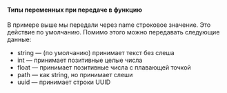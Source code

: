 
#### Типы переменных при передаче в функцию
В примере выше мы передали через name строковое значение. Это действие по умолчанию. 
Помимо этого можно передавать следующие данные:
* string — (по умолчанию) принимает текст без слеша
* int — принимает позитивные целые числа
* float — принимает позитивные числа с плавающей точкой
* path — как string, но принимает слеши
* uuid — принимает строки UUID